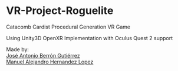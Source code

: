 # VR-Project-Roguelite
Catacomb Cardist Procedural Generation VR Game

Using Unity3D
OpenXR Implementation with Oculus Quest 2 support


Made by:  
[José Antonio Berrón Gutiérrez](https://github.com/JoseBG-spec)  
[Manuel Alejandro Hernandez Lopez](https://github.com/AlexHelo)

